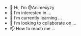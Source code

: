 - 👋 Hi, I’m @Animexyzy
- 👀 I’m interested in ...
- 🌱 I’m currently learning ...
- 💞️ I’m looking to collaborate on ...
- 📫 How to reach me ...

<!---
Animexyzy/Animexyzy is a ✨ special ✨ repository because its `README.md` (this file) appears on your GitHub profile.
You can click the Preview link to take a look at your changes.
--->
